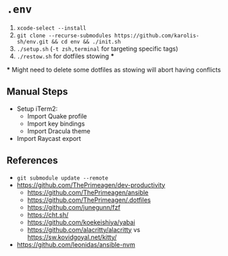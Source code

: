 # `.env`

1. `xcode-select --install`
2. `git clone --recurse-submodules https://github.com/karolis-sh/env.git && cd env && ./init.sh`
3. `./setup.sh` (`-t zsh,terminal` for targeting specific tags)
4. `./restow.sh` for dotfiles stowing **\***

**\*** Might need to delete some dotfiles as stowing will abort having conflicts

## Manual Steps

- Setup iTerm2:
  - Import Quake profile
  - Import key bindings
  - Import Dracula theme
- Import Raycast export

## References

- `git submodule update --remote`
- <https://github.com/ThePrimeagen/dev-productivity>
  - <https://github.com/ThePrimeagen/ansible>
  - <https://github.com/ThePrimeagen/.dotfiles>
  - <https://github.com/junegunn/fzf>
  - <https://cht.sh/>
  - <https://github.com/koekeishiya/yabai>
  - <https://github.com/alacritty/alacritty> vs <https://sw.kovidgoyal.net/kitty/>
- <https://github.com/leonidas/ansible-nvm>
